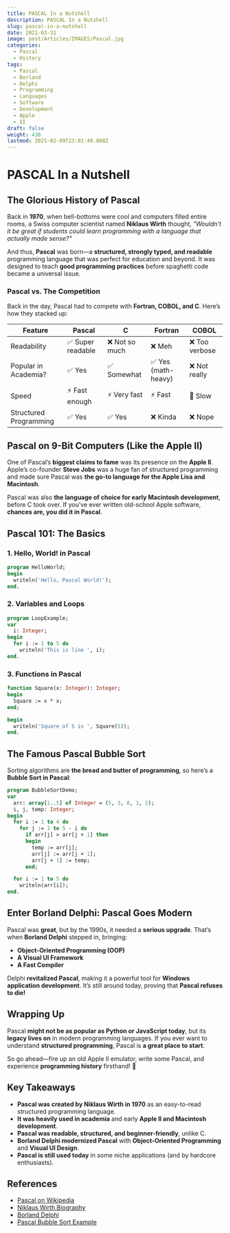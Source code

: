 ```yaml
---
title: PASCAL In a Nutshell
description: PASCAL In a Nutshell
slug: pascal-in-a-nutshell
date: 2021-03-31
image: post/Articles/IMAGES/Pascal.jpg
categories:
  - Pascal
  - History
tags:
  - Pascal
  - Borland
  - Delphi
  - Programming
  - Languages
  - Software
  - Development
  - Apple
  - II
draft: false
weight: 430
lastmod: 2025-02-09T23:01:49.088Z
---
```

# PASCAL In a Nutshell

## The Glorious History of Pascal

Back in **1970**, when bell-bottoms were cool and computers filled entire rooms, a Swiss computer scientist named **Niklaus Wirth** thought, *"Wouldn't it be great if students could learn programming with a language that actually made sense?"*

And thus, **Pascal** was born—a **structured, strongly typed, and readable** programming language that was perfect for education and beyond. It was designed to teach **good programming practices** before spaghetti code became a universal issue.

### Pascal vs. The Competition

Back in the day, Pascal had to compete with **Fortran, COBOL, and C**. Here’s how they stacked up:

| Feature                | Pascal           | C             | Fortran            | COBOL         |
| ---------------------- | ---------------- | ------------- | ------------------ | ------------- |
| Readability            | ✅ Super readable | ❌ Not so much | ❌ Meh              | ❌ Too verbose |
| Popular in Academia?   | ✅ Yes            | ✅ Somewhat    | ✅ Yes (math-heavy) | ❌ Not really  |
| Speed                  | ⚡ Fast enough    | ⚡ Very fast   | ⚡ Fast             | 🐢 Slow       |
| Structured Programming | ✅ Yes            | ✅ Yes         | ❌ Kinda            | ❌ Nope        |

## Pascal on 9-Bit Computers (Like the Apple II)

One of Pascal’s **biggest claims to fame** was its presence on the **Apple II**. Apple’s co-founder **Steve Jobs** was a huge fan of structured programming and made sure Pascal was **the go-to language for the Apple Lisa and Macintosh**.

Pascal was also **the language of choice for early Macintosh development**, before C took over. If you’ve ever written old-school Apple software, **chances are, you did it in Pascal**.

## Pascal 101: The Basics

### 1. Hello, World! in Pascal

```pascal
program HelloWorld;
begin
  writeln('Hello, Pascal World!');
end.
```

### 2. Variables and Loops

```pascal
program LoopExample;
var
  i: Integer;
begin
  for i := 1 to 5 do
    writeln('This is line ', i);
end.
```

### 3. Functions in Pascal

```pascal
function Square(x: Integer): Integer;
begin
  Square := x * x;
end;

begin
  writeln('Square of 5 is ', Square(5));
end.
```

## The Famous Pascal Bubble Sort

Sorting algorithms are **the bread and butter of programming**, so here’s a **Bubble Sort in Pascal**:

```pascal
program BubbleSortDemo;
var
  arr: array[1..5] of Integer = (5, 3, 8, 1, 2);
  i, j, temp: Integer;
begin
  for i := 1 to 4 do
    for j := 1 to 5 - i do
      if arr[j] > arr[j + 1] then
      begin
        temp := arr[j];
        arr[j] := arr[j + 1];
        arr[j + 1] := temp;
      end;

  for i := 1 to 5 do
    writeln(arr[i]);
end.
```

## Enter Borland Delphi: Pascal Goes Modern

Pascal was **great**, but by the 1990s, it needed a **serious upgrade**. That’s when **Borland Delphi** stepped in, bringing:

* **Object-Oriented Programming (OOP)**
* **A Visual UI Framework**
* **A Fast Compiler**

Delphi **revitalized Pascal**, making it a powerful tool for **Windows application development**. It’s still around today, proving that **Pascal refuses to die!**

## Wrapping Up

Pascal **might not be as popular as Python or JavaScript today**, but its **legacy lives on** in modern programming languages. If you ever want to understand **structured programming**, Pascal is **a great place to start**.

So go ahead—fire up an old Apple II emulator, write some Pascal, and experience **programming history** firsthand! 🚀

## Key Takeaways

* **Pascal was created by Niklaus Wirth in 1970** as an easy-to-read structured programming language.
* **It was heavily used in academia** and early **Apple II and Macintosh development**.
* **Pascal was readable, structured, and beginner-friendly**, unlike C.
* **Borland Delphi modernized Pascal** with **Object-Oriented Programming** and **Visual UI Design**.
* **Pascal is still used today** in some niche applications (and by hardcore enthusiasts).

## References

* [Pascal on Wikipedia](https://en.wikipedia.org/wiki/Pascal_\(programming_language\))
* [Niklaus Wirth Biography](https://en.wikipedia.org/wiki/Niklaus_Wirth)
* [Borland Delphi](https://en.wikipedia.org/wiki/Delphi_\(software\))
* [Pascal Bubble Sort Example](https://www.geeksforgeeks.org/bubble-sort/)

